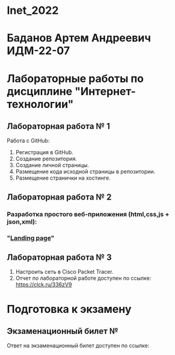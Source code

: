 # Inet_2022
# Баданов Артем Андреевич ИДМ-22-07
# Лабораторные работы по дисциплине "Интернет-технологии"

## Лабораторная работа № 1

Работа с GitHub: 
1. Регистрация в GitHub.
2. Создание репозитория.
3. Создание личной страницы.
4. Размещение кода исходной страницы в репозитории.
5. Размещение странички на хостинге.

 

## Лабораторная работа № 2

### Разработка простого веб-приложения (html,css,js + json,xml): 
### "[Landing page](https://prismatic-belekoy-9368be.netlify.app)"



## Лабораторная работа № 3

1. Настроить сеть в Сisco Packet Tracer.
2. Отчет по лабораторной работе доступен по ссылке: https://clck.ru/336zV9



# Подготовка к экзамену
## Экзаменационный билет № 
Ответ на экзаменационный билет доступен по ссылке:
